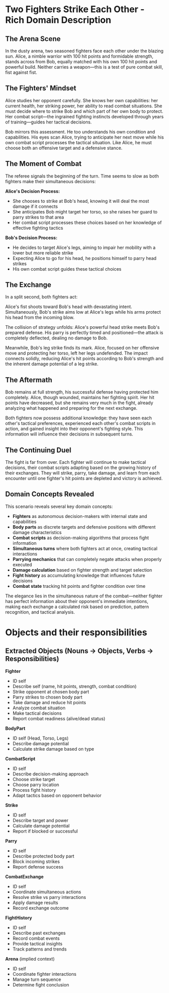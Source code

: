 # Two Fighters Strike Each Other - Rich Domain Description

## The Arena Scene

In the dusty arena, two seasoned fighters face each other under the blazing sun. Alice, a nimble warrior with 100 hit points and formidable strength, stands across from Bob, equally matched with his own 100 hit points and powerful build. Neither carries a weapon—this is a test of pure combat skill, fist against fist.

## The Fighters' Mindset

Alice studies her opponent carefully. She knows her own capabilities: her current health, her striking power, her ability to read combat situations. She must decide where to strike Bob and which part of her own body to protect. Her combat script—the ingrained fighting instincts developed through years of training—guides her tactical decisions.

Bob mirrors this assessment. He too understands his own condition and capabilities. His eyes scan Alice, trying to anticipate her next move while his own combat script processes the tactical situation. Like Alice, he must choose both an offensive target and a defensive stance.

## The Moment of Combat

The referee signals the beginning of the turn. Time seems to slow as both fighters make their simultaneous decisions:

**Alice's Decision Process:**
- She chooses to strike at Bob's head, knowing it will deal the most damage if it connects
- She anticipates Bob might target her torso, so she raises her guard to parry strikes to that area
- Her combat script processes these choices based on her knowledge of effective fighting tactics

**Bob's Decision Process:**
- He decides to target Alice's legs, aiming to impair her mobility with a lower but more reliable strike
- Expecting Alice to go for his head, he positions himself to parry head strikes
- His own combat script guides these tactical choices

## The Exchange

In a split second, both fighters act:

Alice's fist shoots toward Bob's head with devastating intent. Simultaneously, Bob's strike aims low at Alice's legs while his arms protect his head from the incoming blow.

The collision of strategy unfolds: Alice's powerful head strike meets Bob's prepared defense. His parry is perfectly timed and positioned—the attack is completely deflected, dealing no damage to Bob.

Meanwhile, Bob's leg strike finds its mark. Alice, focused on her offensive move and protecting her torso, left her legs undefended. The impact connects solidly, reducing Alice's hit points according to Bob's strength and the inherent damage potential of a leg strike.

## The Aftermath

Bob remains at full strength, his successful defense having protected him completely. Alice, though wounded, maintains her fighting spirit. Her hit points have decreased, but she remains very much in the fight, already analyzing what happened and preparing for the next exchange.

Both fighters now possess additional knowledge: they have seen each other's tactical preferences, experienced each other's combat scripts in action, and gained insight into their opponent's fighting style. This information will influence their decisions in subsequent turns.

## The Continuing Duel

The fight is far from over. Each fighter will continue to make tactical decisions, their combat scripts adapting based on the growing history of their exchanges. They will strike, parry, take damage, and learn from each encounter until one fighter's hit points are depleted and victory is achieved.

## Domain Concepts Revealed

This scenario reveals several key domain concepts:

- **Fighters** as autonomous decision-makers with internal state and capabilities
- **Body parts** as discrete targets and defensive positions with different damage characteristics
- **Combat scripts** as decision-making algorithms that process fight information
- **Simultaneous turns** where both fighters act at once, creating tactical interactions
- **Parrying mechanics** that can completely negate attacks when properly executed
- **Damage calculation** based on fighter strength and target selection
- **Fight history** as accumulating knowledge that influences future decisions
- **Combat state** tracking hit points and fighter condition over time

The elegance lies in the simultaneous nature of the combat—neither fighter has perfect information about their opponent's immediate intentions, making each exchange a calculated risk based on prediction, pattern recognition, and tactical analysis.

# Objects and their responsibilities

## Extracted Objects (Nouns → Objects, Verbs → Responsibilities)

**Fighter**
- ID self
- Describe self (name, hit points, strength, combat condition)
- Strike opponent at chosen body part
- Parry strikes to chosen body part
- Take damage and reduce hit points
- Analyze combat situation
- Make tactical decisions
- Report combat readiness (alive/dead status)

**BodyPart**
- ID self (Head, Torso, Legs)
- Describe damage potential
- Calculate strike damage based on type

**CombatScript** 
- ID self
- Describe decision-making approach
- Choose strike target
- Choose parry location
- Process fight history
- Adapt tactics based on opponent behavior

**Strike**
- ID self
- Describe target and power
- Calculate damage potential
- Report if blocked or successful

**Parry**
- ID self  
- Describe protected body part
- Block incoming strikes
- Report defense success

**CombatExchange**
- ID self
- Coordinate simultaneous actions
- Resolve strike vs parry interactions
- Apply damage results
- Record exchange outcome

**FightHistory**
- ID self
- Describe past exchanges
- Record combat events
- Provide tactical insights
- Track patterns and trends

**Arena** (implied context)
- ID self
- Coordinate fighter interactions
- Manage turn sequence
- Determine fight conclusion
